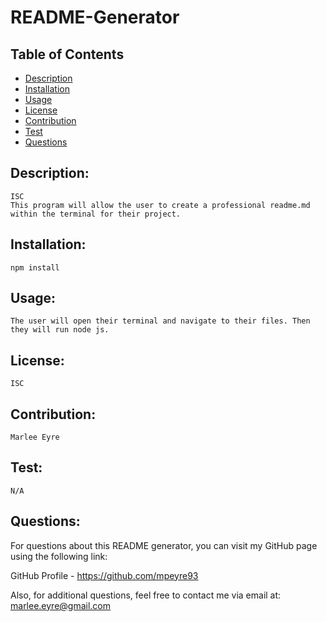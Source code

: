 # README-Generator

  ## Table of Contents

  * [Description](#description)
  * [Installation](#installation)
  * [Usage](#usage)
  * [License](#license)
  * [Contribution](#contribution)
  * [Test](#test)
  * [Questions](#questions)

  ## Description:
    ISC
    This program will allow the user to create a professional readme.md within the terminal for their project.

  ## Installation:
    npm install

  ## Usage:
    The user will open their terminal and navigate to their files. Then they will run node js.

  ## License:
    ISC

  ## Contribution:
    Marlee Eyre

  ## Test:
    N/A

  ## Questions:
   For questions about this README generator, you can visit my GitHub page using the following link:
  
  GitHub Profile - https://github.com/mpeyre93

  Also, for additional questions, feel free to contact me via email at: marlee.eyre@gmail.com
